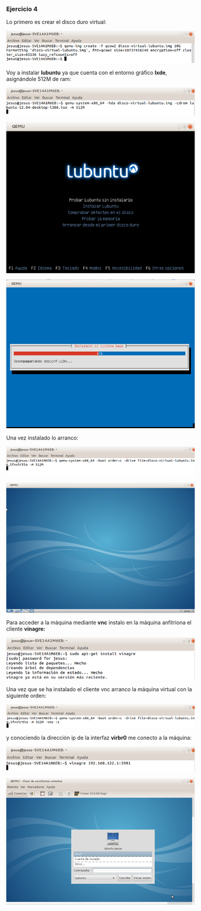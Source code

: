 ### Ejercicio 4

Lo primero es crear el disco duro virtual:

![imagen190](https://github.com/jmanday/Imagenes/blob/master/imagen190.png?raw=true) 


Voy a instalar **lubuntu** ya que cuenta con el entorno gráfico **lxde**, asignándole 512M de ram:

![imagen191](https://github.com/jmanday/Imagenes/blob/master/imagen191.png?raw=true) 

![imagen192](https://github.com/jmanday/Imagenes/blob/master/imagen192.png?raw=true) 

![imagen193](https://github.com/jmanday/Imagenes/blob/master/imagen193.png?raw=true) 


Una vez instalado lo arranco:

![imagen194](https://github.com/jmanday/Imagenes/blob/master/imagen194.png?raw=true) 

![imagen195](https://github.com/jmanday/Imagenes/blob/master/imagen195.png?raw=true) 


Para acceder a la máquina mediante **vnc** instalo en la máquina anfitriona el cliente **vinagre:**

![imagen196](https://github.com/jmanday/Imagenes/blob/master/imagen196.png?raw=true) 


Una vez que se ha instalado el cliente vnc arranco la máquina virtual con la siguiente orden:

![imagen197](https://github.com/jmanday/Imagenes/blob/master/imagen197.png?raw=true) 


y conociendo la dirección ip de la interfaz **virbr0** me conecto a la máquina:

![imagen198](https://github.com/jmanday/Imagenes/blob/master/imagen198.png?raw=true) 

![imagen199](https://github.com/jmanday/Imagenes/blob/master/imagen199.png?raw=true) 




